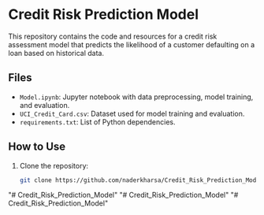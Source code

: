 # Credit Risk Prediction Model

This repository contains the code and resources for a credit risk assessment model that predicts the likelihood of a customer defaulting on a loan based on historical data.

## Files
- `Model.ipynb`: Jupyter notebook with data preprocessing, model training, and evaluation.
- `UCI_Credit_Card.csv`: Dataset used for model training and evaluation.
- `requirements.txt`: List of Python dependencies.

## How to Use
1. Clone the repository:
   ```sh
   git clone https://github.com/naderkharsa/Credit_Risk_Prediction_Model.git
"# Credit_Risk_Prediction_Model" 
"# Credit_Risk_Prediction_Model" 
"# Credit_Risk_Prediction_Model" 
